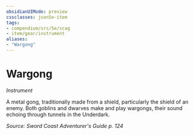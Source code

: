 ```yaml
---
obsidianUIMode: preview
cssclasses: json5e-item
tags:
- compendium/src/5e/scag
- item/gear/instrument
aliases: 
- "Wargong"
---
```

# Wargong
*Instrument*  


A metal gong, traditionally made from a shield, particularly the shield of an enemy. Both goblins and dwarves make and play wargongs, their sound echoing through tunnels in the Underdark.

*Source: Sword Coast Adventurer's Guide p. 124*